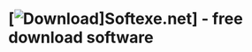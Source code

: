 # [![Download](https://cdn.softexe.net/static/img/download.png)]Softexe.net] - free download software

